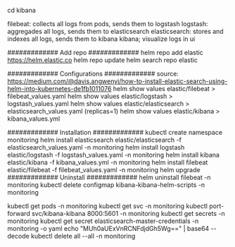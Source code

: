 
cd kibana

filebeat: collects all logs from pods, sends them to logstash
logstash: aggregades all logs, sends them to elasticsearch
elasticsearch: stores and indexes all logs, sends them to kibana
kibana; visualize logs in ui

#############
Add repo
#############
helm repo add elastic https://helm.elastic.co
helm repo update
helm search repo elastic

#############
Configurations
#############
source: https://medium.com/@davis.angwenyi/how-to-install-elastic-search-using-helm-into-kubernetes-de1fb1011076
helm show values elastic/filebeat > filebeat_values.yaml
helm show values elastic/logstash > logstash_values.yaml
helm show values elastic/elasticsearch > elasticsearch_values.yaml (replicas=1)
helm show values elastic/kibana > kibana_values.yml

#############
Installation
#############
kubectl create namespace monitoring
helm install elasticsearch elastic/elasticsearch -f elasticsearch_values.yaml -n monitoring
helm install logstash elastic/logstash -f logstash_values.yaml -n monitoring
helm install kibana elastic/kibana -f kibana_values.yml -n monitoring
helm install filebeat elastic/filebeat -f filebeat_values.yaml -n monitoring
helm upgrade
#############
Uninstall
#############
helm uninstall filebeat -n monitoring
kubectl delete configmap kibana-kibana-helm-scripts -n monitoring


kubectl get pods -n monitoring
kubectl get svc -n monitoring
kubectl port-forward svc/kibana-kibana 8000:5601 -n monitoring
kubectl get secrets -n monitoring
kubectl get secret elasticsearch-master-credentials -n monitoring -o yaml
echo "MUh0aUExVnRCNFdjdGh5Wg==" | base64 --decode
kubectl delete all --all -n monitoring

